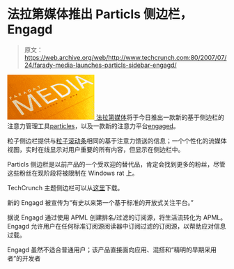 # 法拉第媒体推出 Particls 侧边栏，Engagd 

> 原文：<https://web.archive.org/web/http://www.techcrunch.com:80/2007/07/24/farady-media-launches-particls-sidebar-engagd/>

[![faradaymedia.png](img/4c668f2a1f315fc5a8708dd4d4148984.png) ](https://web.archive.org/web/20161120080111/http://www.faradaymedia.com/) [法拉第媒体](https://web.archive.org/web/20161120080111/http://www.faradaymedia.com/)将于今日推出一款新的基于侧边栏的注意力管理工具[particles](https://web.archive.org/web/20161120080111/http://www.particls.com/)，以及一款新的注意力平台[engaged](https://web.archive.org/web/20161120080111/http://www.engagd.com/)。

粒子侧边栏提供与[粒子滚动条](https://web.archive.org/web/20161120080111/http://www.techcrunch.com/2007/05/28/attention-ticker-particls-enters-public-beta/)相同的基于注意力馈送的信息；一个个性化的流媒体视图，实时在线显示对用户重要的所有内容，但显示在侧边栏中。

Particls 侧边栏是以前产品的一个受欢迎的替代品，肯定会找到更多的粉丝，尽管这些粉丝在现阶段将被限制在 Windows rat 上。

TechCrunch 主题侧边栏可以从[这里](https://web.archive.org/web/20161120080111/https://intouch.particls.com/download/?mode=1&pid=1007)下载。

新的 Engagd 被宣传为“有史以来第一个基于标准的开放式关注平台。”

据说 Engagd 通过使用 APML 创建排名/过滤的订阅源，将生活流转化为 APML。Engagd 允许用户在任何标准订阅源阅读器中订阅过滤的订阅源，以帮助应对信息过载。

Engagd 虽然不适合普通用户；该产品直接面向应用、混搭和“精明的早期采用者”的开发者